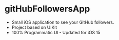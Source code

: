 # gitHubFollowersApp

- Small iOS application to see your GitHub followers.
- Project based on UIKit
- 100% Programmatic UI - Updated for iOS 15
